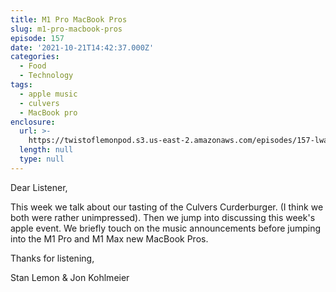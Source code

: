 ```yaml
---
title: M1 Pro MacBook Pros
slug: m1-pro-macbook-pros
episode: 157
date: '2021-10-21T14:42:37.000Z'
categories:
  - Food
  - Technology
tags:
  - apple music
  - culvers
  - MacBook pro
enclosure:
  url: >-
    https://twistoflemonpod.s3.us-east-2.amazonaws.com/episodes/157-lwatol-20211021.mp3
  length: null
  type: null
---
```


Dear Listener,

This week we talk about our tasting of the Culvers Curderburger. (I think we both were rather unimpressed). Then we jump into discussing this week's apple event. We briefly touch on the music announcements before jumping into the M1 Pro and M1 Max new MacBook Pros.

Thanks for listening,

Stan Lemon & Jon Kohlmeier
